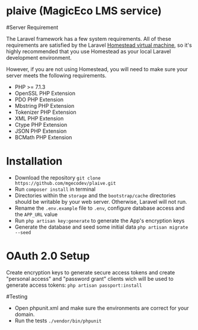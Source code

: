 # plaive (MagicEco LMS service)

#Server Requirement

The Laravel framework has a few system requirements. All of these requirements are satisfied by the Laravel <a href="https://laravel.com/docs/5.8/homestead">Homestead virtual machine</a>, so it's highly
recommended that you use Homestead as your local Laravel development environment.

However, if you are not using Homestead, you will need to make sure your server meets the following requirements.

* PHP >= 7.1.3 
* OpenSSL PHP Extension
* PDO PHP Extension 
* Mbstring PHP Extension
* Tokenizer PHP Extension
* XML PHP Extension
* Ctype PHP Extension 
* JSON PHP Extension
* BCMath PHP Extension 

# Installation
* Download the repository ```git clone https://github.com/mgecodev/plaive.git ```
* Run ```composer install``` in terminal
* Directories within the ```storage``` and the ```bootstrap/cache``` directories should be writable by your web server. Otherwise, Laravel will not run.
* Rename the ```.env.example``` file to ```.env```, configure database access and the ```APP_URL``` value
* Run ```php artisan key:generate``` to generate the App's encryption keys
* Generate the database and seed some initial data ```php artisan migrate --seed```

# OAuth 2.0 Setup
Create encryption keys to generate secure access tokens and create "personal access" and "password grant" clients wich will be
used to generate access tokens: ```php artisan passport:install```

#Testing
* Open phpunit.xml and make sure the environments are correct for your domain.
* Run the tests ```./vendor/bin/phpunit```

